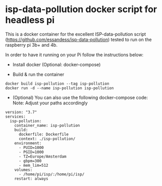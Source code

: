 # isp-data-pollution docker script for headless pi
This is a docker container for the excellent ISP-data-pollution script (https://github.com/essandess/isp-data-pollution) tested to run on the raspberry pi 3b+ and 4b.

In order to have it running on your Pi follow the instructions below:
* Install docker (Optional: docker-compose) <br/>

* Build & run the container
```
docker build isp-pollution --tag isp-pollution
docker run -d --name isp-pollution isp-pollution 
```
* (Optional) You can also use the following docker-compose code:<br/>
Note: Adjust your paths accordingly
```
version: "3.7"
services:
  isp-pollution:
    container_name: isp-pollution
    build:
      dockerfile: Dockerfile
      context: ./isp-pollution/
    environment:
      - PUID=1000
      - PGID=1000
      - TZ=Europe/Amsterdam
      - gbpm=300
      - mem_lim=512
    volumes:
      - /home/pi/isp/:/home/pi/isp/
    restart: always
```
